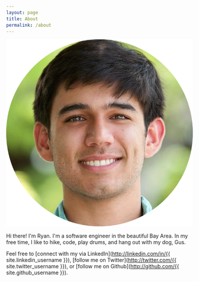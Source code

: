 ```yaml
---
layout: page
title: About
permalink: /about
---
```

![Ryan Rishi](/assets/img/face.png)

Hi there! I'm Ryan. I'm a software engineer in the beautiful Bay Area. In my free time, I like to hike, code, play drums, and hang out with my dog, Gus.

Feel free to [connect with my via LinkedIn](http://linkedin.com/in/{{ site.linkedin_username }}), [follow me on Twitter](http://twitter.com/{{ site.twitter_username }}), or [follow me on Github](http://github.com/{{ site.github_username }}).
